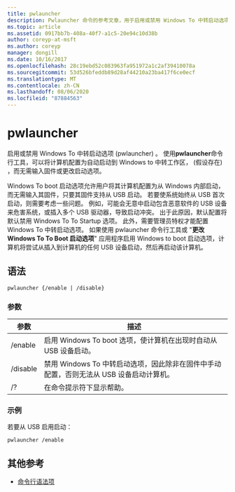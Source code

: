 ```yaml
---
title: pwlauncher
description: Pwlauncher 命令的参考文章，用于启用或禁用 Windows To 中转启动选项 (pwlauncher) 。
ms.topic: article
ms.assetid: 0917bb7b-408a-40f7-a1c5-20e94c10d38b
author: coreyp-at-msft
ms.author: coreyp
manager: dongill
ms.date: 10/16/2017
ms.openlocfilehash: 28c19ebd52c083963fa951972a1c2af39410078a
ms.sourcegitcommit: 53d526bfeddb89d28af44210a23ba417f6ce0ecf
ms.translationtype: MT
ms.contentlocale: zh-CN
ms.lasthandoff: 08/06/2020
ms.locfileid: "87884563"
---
```

# <a name="pwlauncher"></a>pwlauncher

启用或禁用 Windows To 中转启动选项 (pwlauncher) 。 使用**pwlauncher**命令行工具，可以将计算机配置为自动启动到 Windows to 中转工作区， (假设存在) ，而无需输入固件或更改启动选项。

Windows To boot 启动选项允许用户将其计算机配置为从 Windows 内部启动，而无需输入其固件，只要其固件支持从 USB 启动。 若要使系统始终从 USB 首次启动，则需要考虑一些问题。 例如，可能会无意中启动包含恶意软件的 USB 设备来危害系统，或插入多个 USB 驱动器，导致启动冲突。 出于此原因，默认配置将默认禁用 Windows To To Startup 选项。 此外，需要管理员特权才能配置 Windows To 中转启动选项。 如果使用 pwlauncher 命令行工具或 "**更改 Windows To To Boot 启动选项**" 应用程序启用 Windows to boot 启动选项，计算机将尝试从插入到计算机的任何 USB 设备启动，然后再启动该计算机。

## <a name="syntax"></a>语法

```
pwlauncher {/enable | /disable}
```

### <a name="parameters"></a>参数

| 参数 | 描述 |
|--|--|
| /enable | 启用 Windows To boot 选项，使计算机在出现时自动从 USB 设备启动。 |
| /disable | 禁用 Windows To 中转启动选项，因此除非在固件中手动配置，否则无法从 USB 设备启动计算机。 |
| /? | 在命令提示符下显示帮助。 |

### <a name="examples"></a>示例

若要从 USB 启用启动：

```
pwlauncher /enable
```

## <a name="additional-references"></a>其他参考

- [命令行语法项](command-line-syntax-key.md)
